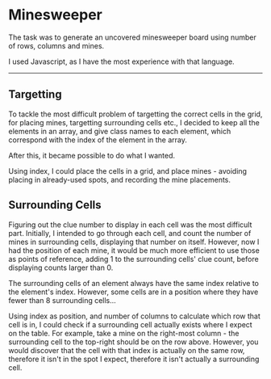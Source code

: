 # Minesweeper

The task was to generate an uncovered minesweeper board using number of rows, columns and mines.

I used Javascript, as I have the most experience with that language.

---

## Targetting

To tackle the most difficult problem of targetting the correct cells in the grid, for placing mines, targetting surrounding cells etc., I decided to keep all the elements in an array, and give class names to each element, which correspond with the index of the element in the array. 

After this, it became possible to do what I wanted.

Using index, I could place the cells in a grid, and place mines - avoiding placing in already-used spots, and recording the mine placements.


## Surrounding Cells

Figuring out the clue number to display in each cell was the most difficult part. Initially, I intended to go through each cell, and count the number of mines in surrounding cells, displaying that number on itself. However, now I had the position of each mine, it would be much more efficient to use those as points of reference, adding 1 to the surrounding cells' clue count, before displaying counts larger than 0.

The surrounding cells of an element always have the same index relative to the element's index. However, some cells are in a position where they have fewer than 8 surrounding cells...

Using index as position, and number of columns to calculate which row that cell is in, I could check if a surrounding cell actually exists where I expect on the table. For example, take a mine on the right-most column - the surrounding cell to the top-right should be on the row above. However, you would discover that the cell with that index is actually on the same row, therefore it isn't in the spot I expect, therefore it isn't actually a surrounding cell.